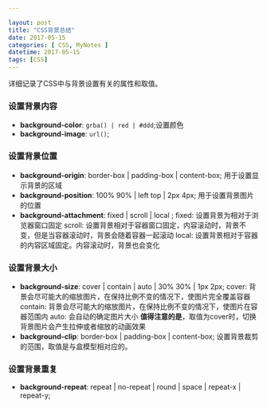 ```yaml
---

layout: post
title: "CSS背景总结"
date: 2017-05-15
categories: [ CSS, MyNotes ]
datetime: 2017-05-15
tags: [CSS]
---
```


详细记录了CSS中与背景设置有关的属性和取值。
<!-- more -->
### 设置背景内容
- **background-color**: ``grba() | red | #ddd``;设置颜色
- **background-image**: ``url()``;

### 设置背景位置
- **background-origin**: border-box | padding-box | content-box;
  用于设置显示背景的区域
- **background-position**: 100% 90% | left top | 2px 4px;
  用于设置背景图片的位置
- **background-attachment**: fixed | scroll | local ;
  fixed: 设置背景为相对于浏览器窗口固定
  scroll: 设置背景相对于容器窗口固定，内容滚动时，背景不变，但是当容器滚动时，背景会随着容器一起滚动
  local: 设置背景相对于容器的内容区域固定。内容滚动时，背景也会变化

### 设置背景大小
- **background-size**: cover | contain | auto | 30% 30% | 1px 2px;
  cover: 背景会尽可能大的缩放图片，在保持比例不变的情况下，使图片完全覆盖容器
  contain: 背景会尽可能大的缩放图片，在保持比例不变的情况下，使图片在容器范围内
  auto: 会自动的确定图片大小
  **值得注意的是**，取值为cover时，切换背景图片会产生拉伸或者缩放的动画效果
- **background-clip**: border-box | padding-box | content-box;
  设置背景裁剪的范围，取值是与盒模型相对应的。

### 设置背景重复
- **background-repeat**: repeat | no-repeat | round | space | repeat-x | repeat-y;
